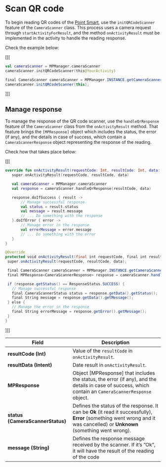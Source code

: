 # Scan QR code

To begin reading QR codes of the [Point Smart](/developers/en/docs/mp-point/landing), use the `initQRCodeScanner` feature of the `CameraScanner` class. This process uses a camera request through `startActivityForResult`, and the method `onActivityResult` must be implemented in the activity to handle the reading response.

Check the example below:

[[[
```kotlin
val cameraScanner = MPManager.cameraScanner
cameraScanner.initQRCodeScanner(this@YourActivity)
```
```java
final CameraScanner cameraScanner = MPManager.INSTANCE.getCameraScanner();
cameraScanner.initQRCodeScanner(this);
```
]]]

## Manage response

To manage the response of the QR code scanner, use the `handleQrResponse` feature of the `CameraScanner` class from the `onActivityResult` method. That feature brings the `[MPResponse]` object which includes the status, the error (if any), and the details in case of success, which contain a `CameraScannerResponse` object representing the response of the reading.

Check how that takes place below:

[[[
```kotlin
override fun onActivityResult(requestCode: Int, resultCode: Int, data: Intent?) {
   super.onActivityResult(requestCode, resultCode, data)

   val cameraScanner = MPManager.cameraScanner
   val response = cameraScanner.handleQrResponse(resultCode, data)

   response.doIfSuccess { result ->
       // Manage successful response
       val status = result.status
       val message = result.message
       // ... Do something with the response
   }.doIfError { error ->
       // Manage error in the response
       val errorMessage = error.message
       // ... Do something with the error
   }
}
```
```java
@Override
protected void onActivityResult(final int requestCode, final int resultCode, final Intent data) {
 super.onActivityResult(requestCode, resultCode, data);

 final CameraScanner cameraScanner = MPManager.INSTANCE.getCameraScanner();
 final MPResponse<CameraScannerResponse> response = cameraScanner.handleQrResponse(resultCode, data);

 if (response.getStatus() == ResponseStatus.SUCCESS) {
   // Manage successful response
   final CameraScannerStatus status = response.getData().getStatus();
   final String message = response.getData().getMessage();
 } else {
   // Manage the error in the response
   final String errorMessage = response.getError().getMessage();
 }
}
```
]]]

|Field|Description|
|---|---|
|**resultCode (Int)**| Value of the `resultCode` in `onActivityResult`.|
|**resultData (Intent)**| Date result in `onActivityResult`.|
|**MPResponse<CameraScannerResponse>**| Object [MPResponse] that includes the status, the error (if any), and the details in case of success, which contain an `CameraScannerResponse` object.|
|**status (CameraScannerStatus)**| Defines the status of the response. It can be **Ok** (it read it successfully), **Error** (something went wrong and it was cancelled) or **Unknown** (something went wrong).|
|**message (String)**| Defines the response message received by the scanner. If it’s  ”Ok”, it will have the result of the reading of the code|
